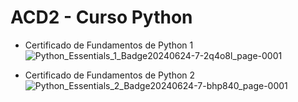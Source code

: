 # ACD2 - Curso Python

* Certificado de Fundamentos de Python 1
![Python_Essentials_1_Badge20240624-7-2q4o8l_page-0001](https://github.com/mariaechm/ACD-2---Curso-Python/assets/166523237/6fd48d98-c774-49e2-addb-55030a0a3585)

* Certificado de Fundamentos de Python 2
![Python_Essentials_2_Badge20240624-7-bhp840_page-0001](https://github.com/mariaechm/ACD-2---Curso-Python/assets/166523237/46941506-fca7-4607-b2a1-58d88856b935)
